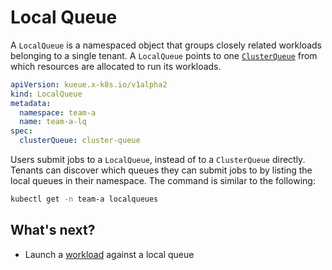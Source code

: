 # Local Queue

A `LocalQueue` is a namespaced object that groups closely related workloads
belonging to a single tenant. A `LocalQueue` points to one [`ClusterQueue`](cluster_queue.md)
from which resources are allocated to run its workloads.

```yaml
apiVersion: kueue.x-k8s.io/v1alpha2
kind: LocalQueue
metadata:
  namespace: team-a 
  name: team-a-lq
spec:
  clusterQueue: cluster-queue 
```

Users submit jobs to a `LocalQueue`, instead of to a `ClusterQueue` directly.
Tenants can discover which queues they can submit jobs to by listing the
local queues in their namespace. The command is similar to the following:

```sh
kubectl get -n team-a localqueues
```

## What's next?

- Launch a [workload](/docs/concepts/workload.md) against a local queue
